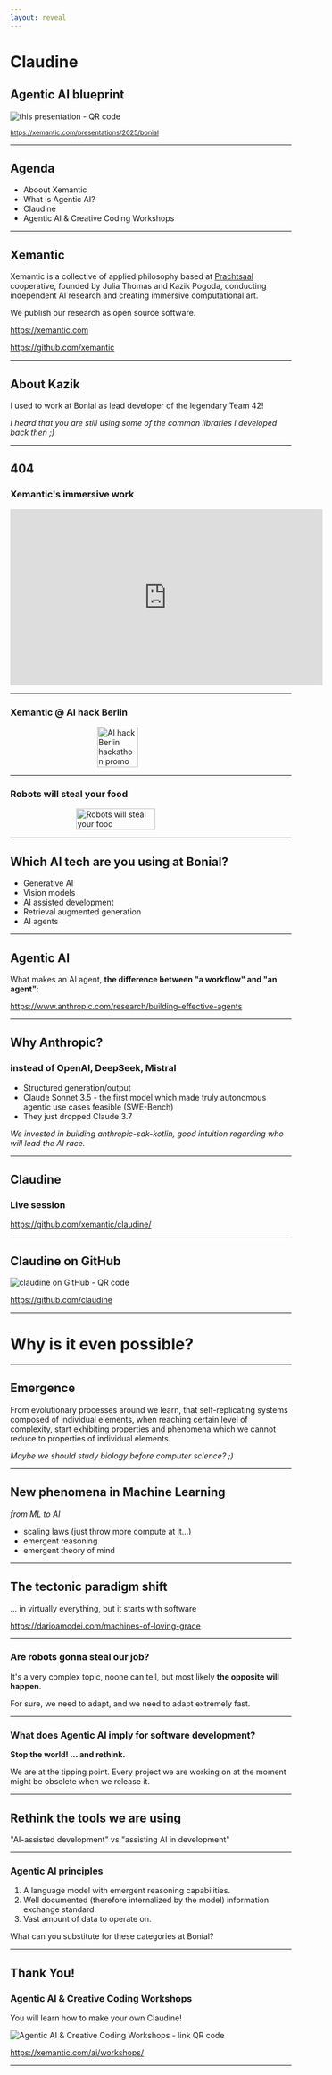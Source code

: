 ```yaml
---
layout: reveal
---
```

# Claudine
## Agentic AI blueprint

![this presentation - QR code](https://quickchart.io/qr?text=https://xemantic.com/presentations/2025/bonial/)

<small><https://xemantic.com/presentations/2025/bonial></small>

---
## Agenda

- Aboout Xemantic
- What is Agentic AI?
- Claudine
- Agentic AI & Creative Coding Workshops

---
## Xemantic

Xemantic is a collective of applied philosophy based at [Prachtsaal](https://prachtsaal.berlin) cooperative, founded by Julia Thomas and Kazik Pogoda, conducting independent AI research and creating immersive computational art.

We publish our research as open source software.

<https://xemantic.com>

<https://github.com/xemantic>

---
## About Kazik

I used to work at Bonial as lead developer of the legendary Team 42!

_I heard that you are still using some of the common libraries I developed back then ;)_

---
## 404
### Xemantic's immersive work

<iframe width="560" height="315" src="https://www.youtube.com/embed/Hb-P2f0cyMI?si=uDb8Uo-zzsxmzXtT" title="YouTube video player" frameborder="0" allow="accelerometer; autoplay; clipboard-write; encrypted-media; gyroscope; picture-in-picture; web-share" referrerpolicy="strict-origin-when-cross-origin" allowfullscreen></iframe>

---
### Xemantic @ AI hack Berlin

<div style="display: flex; justify-content: center; align-items: center; gap: 1rem;">
    <img src="../../../ai/workshops/images/Hero-Robot-Berlin-Hackathon-Website.png" alt="AI hack Berlin hackathon promo" style="width: 38%;">
</div>

---
### Robots will steal your food

<div style="display: flex; justify-content: center; align-items: center; gap: 1rem;">
    <img src="../../../ai/workshops/images/robots_will_steal_your_food.jpg" alt="Robots will steal your food" style="width: 53%;">
</div>

---
## Which AI tech are you using at Bonial?

- Generative AI
- Vision models
- AI assisted development
- Retrieval augmented generation
- AI agents

---
## Agentic AI

What makes an AI agent, **the difference between "a workflow" and "an agent"**:

https://www.anthropic.com/research/building-effective-agents

---
## Why Anthropic?
### instead of OpenAI, DeepSeek, Mistral

* Structured generation/output
* Claude Sonnet 3.5 - the first model which made truly autonomous agentic use cases feasible (SWE-Bench) 
* They just dropped Claude 3.7

_We invested in building anthropic-sdk-kotlin, good intuition regarding who will lead the AI race._ 

---
## Claudine
### Live session

<https://github.com/xemantic/claudine/>

---
## Claudine on GitHub

![claudine on GitHub - QR code](https://quickchart.io/qr?text=https://github.com/claudine)

<https://github.com/claudine>

---
# Why is it even possible?

---
## Emergence

From evolutionary processes around we learn, that self-replicating systems composed of individual elements, when reaching certain level of complexity, start exhibiting properties and phenomena which we cannot reduce to properties of individual elements.

_Maybe we should study biology before computer science? ;)_

---
## New phenomena in Machine Learning

_from ML to AI_

- scaling laws (just throw more compute at it...)
- emergent reasoning
- emergent theory of mind

---
## The tectonic paradigm shift

... in virtually everything, but it starts with software

<https://darioamodei.com/machines-of-loving-grace>

---
### Are robots gonna steal our job?

It's a very complex topic, noone can tell, but most likely **the opposite will happen**.

For sure, we need to adapt, and we need to adapt extremely fast.

---
### What does Agentic AI imply for software development?

**Stop the world! ... and rethink.**

We are at the tipping point. Every project we are working on at the moment might be obsolete when we release it.

---
## Rethink the tools we are using

"AI-assisted development" vs "assisting AI in development"

---
### Agentic AI principles

1. A language model with emergent reasoning capabilities.
2. Well documented (therefore internalized by the model) information exchange standard.
3. Vast amount of data to operate on.

What can you substitute for these categories at Bonial?

---
## Thank You!
### Agentic AI & Creative Coding Workshops

You will learn how to make your own Claudine!

![Agentic AI & Creative Coding Workshops - link QR code](https://quickchart.io/qr?text=https://xemantic.com/ai/workshops)

<https://xemantic.com/ai/workshops/>

---
